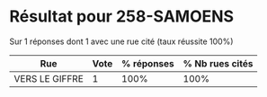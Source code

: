 # Résultat pour 258-SAMOENS

Sur 1 réponses dont 1 avec une rue cité (taux réussite 100%)

| Rue | Vote | % réponses | % Nb rues cités|
|-----|------|------------|----------------|
| VERS LE GIFFRE | 1 | 100% | 100%|
